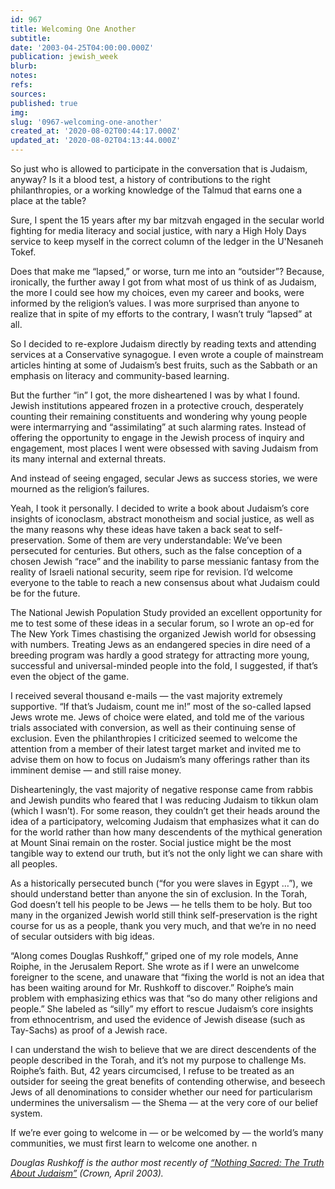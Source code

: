 ```yaml
---
id: 967
title: Welcoming One Another
subtitle: 
date: '2003-04-25T04:00:00.000Z'
publication: jewish_week
blurb: 
notes: 
refs: 
sources: 
published: true
img: 
slug: '0967-welcoming-one-another'
created_at: '2020-08-02T00:44:17.000Z'
updated_at: '2020-08-02T04:13:44.000Z'
---
```

So just who is allowed to participate in the conversation that is Judaism, anyway? Is it a blood test, a history of contributions to the right philanthropies, or a working knowledge of the Talmud that earns one a place at the table?

Sure, I spent the 15 years after my bar mitzvah engaged in the secular world fighting for media literacy and social justice, with nary a High Holy Days service to keep myself in the correct column of the ledger in the U'Nesaneh Tokef.

Does that make me “lapsed,” or worse, turn me into an “outsider”? Because, ironically, the further away I got from what most of us think of as Judaism, the more I could see how my choices, even my career and books, were informed by the religion’s values. I was more surprised than anyone to realize that in spite of my efforts to the contrary, I wasn’t truly “lapsed” at all.

So I decided to re-explore Judaism directly by reading texts and attending services at a Conservative synagogue. I even wrote a couple of mainstream articles hinting at some of Judaism’s best fruits, such as the Sabbath or an emphasis on literacy and community-based learning.

But the further “in” I got, the more disheartened I was by what I found. Jewish institutions appeared frozen in a protective crouch, desperately counting their remaining constituents and wondering why young people were intermarrying and “assimilating” at such alarming rates. Instead of offering the opportunity to engage in the Jewish process of inquiry and engagement, most places I went were obsessed with saving Judaism from its many internal and external threats.

And instead of seeing engaged, secular Jews as success stories, we were mourned as the religion’s failures.

Yeah, I took it personally. I decided to write a book about Judaism’s core insights of iconoclasm, abstract monotheism and social justice, as well as the many reasons why these ideas have taken a back seat to self-preservation. Some of them are very understandable: We’ve been persecuted for centuries. But others, such as the false conception of a chosen Jewish “race” and the inability to parse messianic fantasy from the reality of Israeli national security, seem ripe for revision. I’d welcome everyone to the table to reach a new consensus about what Judaism could be for the future.

The National Jewish Population Study provided an excellent opportunity for me to test some of these ideas in a secular forum, so I wrote an op-ed for The New York Times chastising the organized Jewish world for obsessing with numbers. Treating Jews as an endangered species in dire need of a breeding program was hardly a good strategy for attracting more young, successful and universal-minded people into the fold, I suggested, if that’s even the object of the game.

I received several thousand e-mails — the vast majority extremely supportive. “If that’s Judaism, count me in!” most of the so-called lapsed Jews wrote me. Jews of choice were elated, and told me of the various trials associated with conversion, as well as their continuing sense of exclusion. Even the philanthropies I criticized seemed to welcome the attention from a member of their latest target market and invited me to advise them on how to focus on Judaism’s many offerings rather than its imminent demise — and still raise money.

Dishearteningly, the vast majority of negative response came from rabbis and Jewish pundits who feared that I was reducing Judaism to tikkun olam (which I wasn’t). For some reason, they couldn’t get their heads around the idea of a participatory, welcoming Judaism that emphasizes what it can do for the world rather than how many descendents of the mythical generation at Mount Sinai remain on the roster. Social justice might be the most tangible way to extend our truth, but it’s not the only light we can share with all peoples.

As a historically persecuted bunch (“for you were slaves in Egypt …”), we should understand better than anyone the sin of exclusion. In the Torah, God doesn’t tell his people to be Jews — he tells them to be holy. But too many in the organized Jewish world still think self-preservation is the right course for us as a people, thank you very much, and that we’re in no need of secular outsiders with big ideas.

“Along comes Douglas Rushkoff,” griped one of my role models, Anne Roiphe, in the Jerusalem Report. She wrote as if I were an unwelcome foreigner to the scene, and unaware that “fixing the world is not an idea that has been waiting around for Mr. Rushkoff to discover.” Roiphe’s main problem with emphasizing ethics was that “so do many other religions and people.” She labeled as “silly” my effort to rescue Judaism’s core insights from ethnocentrism, and used the evidence of Jewish disease (such as Tay-Sachs) as proof of a Jewish race.

I can understand the wish to believe that we are direct descendents of the people described in the Torah, and it’s not my purpose to challenge Ms. Roiphe’s faith. But, 42 years circumcised, I refuse to be treated as an outsider for seeing the great benefits of contending otherwise, and beseech Jews of all denominations to consider whether our need for particularism undermines the universalism — the Shema — at the very core of our belief system.

If we’re ever going to welcome in — or be welcomed by — the world’s many communities, we must first learn to welcome one another. n

*Douglas Rushkoff is the author most recently of [“Nothing Sacred: The Truth About Judaism”](http://rushkoff.com/books/nothing-sacred-the-truth-about-judaism/) (Crown, April 2003).*
